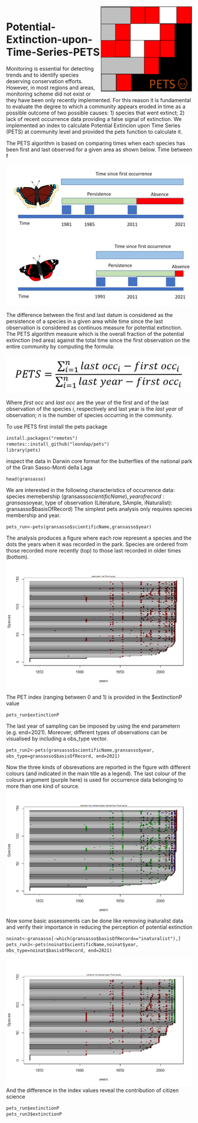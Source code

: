 <img src="https://github.com/leondap/images/blob/main/pets.jpg?raw=true" width="250" img align="right">


# Potential-Extinction-upon-Time-Series-PETS

Monitoring is essential for detecting trends and to identify species deserving conservation efforts. However, in most regions and areas, monitoring scheme did not exist or they have been only recently implemented. For this reason it is fundamental to evaluate the degree to which a community appears eroded in time as a possible outcome of two possible causes: 1) species that went extinct; 2) lack of recent occurrence data providing a false signal of extinction.
We implemented an index to calculate Potential Extincion upon Time Series (PETS) at community level and provided the pets function to calculate it.

The PETS algorithm is based on comparing times when each species has been first and last observed for a given area as shown below. Time between f


<img src="https://github.com/leondap/images/blob/main/petsexample.jpg?raw=true" width="600">

The difference between the first and last datum is considered as the persistence of a species in a given area while time since the last observation is considered as continuos measure for potential extinction. The PETS algorithm measure which is the overall fraction of the potential extinction (red area) against the total time since the first observation on the entire community by computing the formula:

<img src="https://github.com/leondap/images/blob/main/pets%20formula.jpg?raw=true" width="600">

Where _first occ_ and _last occ_ are the year of the first and of the last observation of the species _i_, respectively and last year is the _last year_ of observation; _n_ is the number of species occurring in the community.
                                                                                             

To use PETS first install the pets package
```
install.packages("remotes")
remotes::install_github("leondap/pets")
library(pets)
```
inspect the data in Darwin core format for the butterflies of the national park of the Gran Sasso-Monti della Laga
```
head(gransasso)
```
We are interested in the following characteristics of occurrence data: species memebership (gransasso$scientificName), year of record: gransasso$year, type of observation (Literature, SAmple, iNaturalist): gransasso$basisOfRecord)
The simplest pets analysis only requires species membership and year.
```
pets_run<-pets(gransasso$scientificName,gransasso$year)
```
The analysis produces a figure where each row represent a species and the dots the years when it was recorded in the park. Species are ordered from those recorded more recently (top) to those last recorded in older times (bottom).
![](https://github.com/leondap/images/blob/main/pets_res1.png?raw=true)

The PET index (ranging between 0 and 1) is provided in the $extinctionP value 
```
pets_run$extinctionP
```
The last year of sampling can be imposed by using the end parametern (e.g. end=2021). Moreover, different types of observations can be visualised by including a obs_type vector.
```
pets_run2<-pets(gransasso$scientificName,gransasso$year, obs_type=gransasso$basisOfRecord, end=2021)
```
Now the three kinds of obsrevations are reported in the figure with different colours (and indicated in the main title as a legend). The last colour of the colours argument (purple here) is used for occurrence data belonging to more than one kind of source.
![](https://github.com/leondap/images/blob/main/pets_res2.png?raw=true)
Now some basic assessments can be done like removing inaturalist data and verify their importance in reducing the perception of potential extinction
```
noinat<-gransasso[-which(gransasso$basisOfRecord=="inaturalist"),]
pets_run3<-pets(noinat$scientificName,noinat$year, obs_type=noinat$basisOfRecord, end=2021)
```
![](https://github.com/leondap/images/blob/main/pets_res3.png?raw=true)
And the difference in the index values reveal the contribution of citizen science
```
pets_run$extinctionP
pets_run3$extinctionP
```

